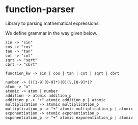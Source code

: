 # function-parser
Library to parsing mathematical expressions.

We define grammar in the way given below.

```regexp
sin -> "sin"
cos -> "cos"
tan -> "tan"
cot -> "cot"
sqrt -> "sqrt"
cbrt -> "cbrt"

function_kw -> sin | cos | tan | cot | sqrt | cbrt

number -> (([1-9][0-9]*)|0)(\.[0-9]*)?
atom -> "x"
atomic -> atom | number
addition -> atomic addition_p
addition_p -> "+" atomic addition_p | atomic
multiplication -> atomic multiplication_p
multiplication_p -> "+" atomic multiplication_p | atomic
exponentiation -> atomic exponentiation_p
exponentiation_p -> "+" atomic exponentiation_p | atomic
```